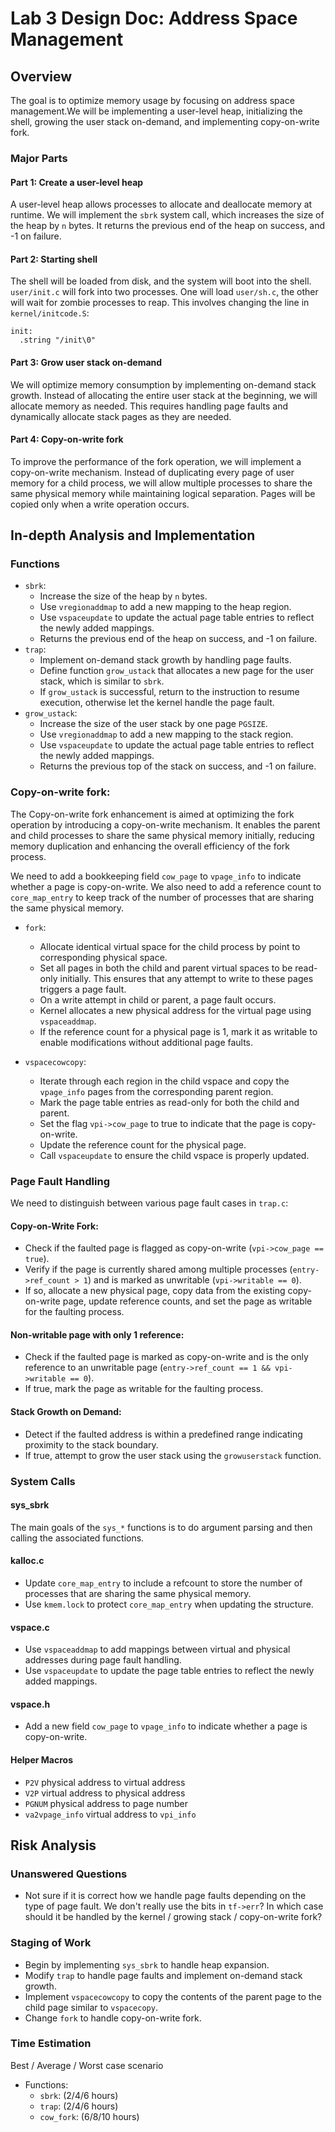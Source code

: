 # Lab 3 Design Doc: Address Space Management

## Overview

The goal is to optimize memory usage by focusing on address space management.We will be implementing a user-level heap, initializing the shell, growing the user stack on-demand, and implementing copy-on-write fork.


### Major Parts

#### Part 1: Create a user-level heap

A user-level heap allows processes to allocate and deallocate memory at runtime. We will implement the `sbrk` system call, which increases the size of the heap by `n` bytes. It returns the previous end of the heap on success, and -1 on failure.

#### Part 2: Starting shell
The shell will be loaded from disk, and the system will boot into the shell. `user/init.c` will fork into two processes. One will load `user/sh.c`, the other
will wait for zombie processes to reap. This involves changing the line in `kernel/initcode.S`:
```
init:
  .string "/init\0"
```

#### Part 3: Grow user stack on-demand
We will optimize memory consumption by implementing on-demand stack growth. Instead of allocating the entire user stack at the beginning, we will allocate memory as needed. This requires handling page faults and dynamically allocate stack pages as they are needed.

#### Part 4: Copy-on-write fork
To improve the performance of the fork operation, we will implement a copy-on-write mechanism. Instead of duplicating every page of user memory for a child process, we will allow multiple processes to share the same physical memory while maintaining logical separation. Pages will be copied only when a write operation occurs.


## In-depth Analysis and Implementation

### Functions

- `sbrk`:
    - Increase the size of the heap by `n` bytes.
    - Use `vregionaddmap` to add a new mapping to the heap region.
    - Use `vspaceupdate` to update the actual page table entries to reflect the newly added mappings.
    - Returns the previous end of the heap on success, and -1 on failure.
- `trap`:
    - Implement on-demand stack growth by handling page faults.
    - Define function `grow_ustack` that allocates a new page for the user stack, which is similar to `sbrk`.
    - If `grow_ustack` is successful, return to the instruction to resume execution, otherwise let the kernel handle the page fault.
- `grow_ustack`:
    - Increase the size of the user stack by one page `PGSIZE`.
    - Use `vregionaddmap` to add a new mapping to the stack region.
    - Use `vspaceupdate` to update the actual page table entries to reflect the newly added mappings.
    - Returns the previous top of the stack on success, and -1 on failure.

### Copy-on-write fork:
The Copy-on-write fork enhancement is aimed at optimizing the fork operation by introducing a copy-on-write mechanism. It enables the parent and child processes to share the same physical memory initially, reducing memory duplication and enhancing the overall efficiency of the fork process.

We need to add a bookkeeping field `cow_page` to `vpage_info` to indicate whether a page is copy-on-write. We also need to add a reference count to `core_map_entry` to keep track of the number of processes that are sharing the same physical memory.

- `fork`:
    - Allocate identical virtual space for the child process by point to corresponding physical space.
    - Set all pages in both the child and parent virtual spaces to be read-only initially. This ensures that any attempt to write to these pages triggers a page fault.
    - On a write attempt in child or parent, a page fault occurs.
    - Kernel allocates a new physical address for the virtual page using `vspaceaddmap`.
    - If the reference count for a physical page is 1, mark it as writable to enable modifications without additional page faults.

- `vspacecowcopy`:
    - Iterate through each region in the child vspace and copy the `vpage_info` pages from the corresponding parent region.
    - Mark the page table entries as read-only for both the child and parent.
    - Set the flag `vpi->cow_page` to true to indicate that the page is copy-on-write.
    - Update the reference count for the physical page.
    - Call `vspaceupdate` to ensure the child vspace is properly updated.

### Page Fault Handling
We need to distinguish between various page fault cases in `trap.c`:
#### Copy-on-Write Fork:

- Check if the faulted page is flagged as copy-on-write (`vpi->cow_page == true`).
- Verify if the page is currently shared among multiple processes (`entry->ref_count > 1`) and is marked as unwritable (`vpi->writable == 0`).
- If so, allocate a new physical page, copy data from the existing copy-on-write page, update reference counts, and set the page as writable for the faulting process.

#### Non-writable page with only 1 reference:

- Check if the faulted page is marked as copy-on-write and is the only reference to an unwritable page (`entry->ref_count == 1 && vpi->writable == 0`).
- If true, mark the page as writable for the faulting process.

#### Stack Growth on Demand:

- Detect if the faulted address is within a predefined range indicating proximity to the stack boundary.
- If true, attempt to grow the user stack using the `growuserstack` function.


### System Calls
#### sys_sbrk
The main goals of the `sys_*` functions is to do argument parsing and then calling the associated functions.

#### kalloc.c
- Update `core_map_entry` to include a refcount to store the number of processes that are sharing the same physical memory.
- Use `kmem.lock` to protect `core_map_entry` when updating the structure.

#### vspace.c
- Use `vspaceaddmap` to add mappings between virtual and physical addresses during page fault handling.
- Use `vspaceupdate` to update the page table entries to reflect the newly added mappings.

#### vspace.h
- Add a new field `cow_page` to `vpage_info` to indicate whether a page is copy-on-write.


#### Helper Macros
- `P2V` physical address to virtual address
- `V2P` virtual address to physical address
- `PGNUM` physical address to page number
- `va2vpage_info` virtual address to `vpi_info`


## Risk Analysis

### Unanswered Questions
- Not sure if it is correct how we handle page faults depending on the type of page fault. We don't really use the bits in `tf->err`? In which case should it be handled by the kernel / growing stack / copy-on-write fork?


### Staging of Work
- Begin by implementing `sys_sbrk` to handle heap expansion.
- Modify `trap` to handle page faults and implement on-demand stack growth.
- Implement `vspacecowcopy` to copy the contents of the parent page to the child page similar to `vspacecopy`.
- Change `fork` to handle copy-on-write fork.



### Time Estimation
Best / Average / Worst case scenario
- Functions:
    - `sbrk`: (2/4/6 hours)
    - `trap`: (2/4/6 hours)
    - `cow_fork`: (6/8/10 hours)
